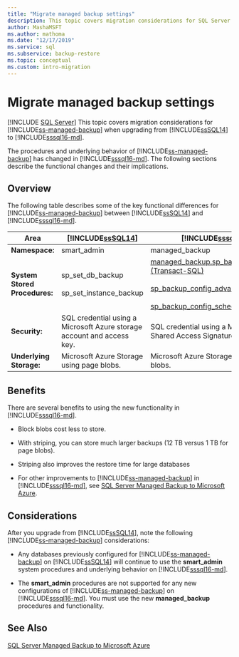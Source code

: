 ```yaml
---
title: "Migrate managed backup settings"
description: This topic covers migration considerations for SQL Server Managed Backup to Microsoft Azure when upgrading from SQL Server 2014 to SQL Server 2016.
author: MashaMSFT
ms.author: mathoma
ms.date: "12/17/2019"
ms.service: sql
ms.subservice: backup-restore
ms.topic: conceptual
ms.custom: intro-migration
---
```

# Migrate managed backup settings
 [!INCLUDE [SQL Server](../../includes/applies-to-version/sqlserver.md)]
  This topic covers migration considerations for [!INCLUDE[ss-managed-backup](../../includes/ss-managed-backup-md.md)] when upgrading from [!INCLUDE[ssSQL14](../../includes/sssql14-md.md)] to [!INCLUDE[sssql16-md](../../includes/sssql16-md.md)].  
  
 The procedures and underlying behavior of [!INCLUDE[ss-managed-backup](../../includes/ss-managed-backup-md.md)] has changed in [!INCLUDE[sssql16-md](../../includes/sssql16-md.md)]. The following sections describe the functional changes and their implications.  
  
## Overview  
 The following table describes some of the key functional differences for [!INCLUDE[ss-managed-backup](../../includes/ss-managed-backup-md.md)] between [!INCLUDE[ssSQL14](../../includes/sssql14-md.md)] and [!INCLUDE[sssql16-md](../../includes/sssql16-md.md)].  
  
|Area|[!INCLUDE[ssSQL14](../../includes/sssql14-md.md)]|[!INCLUDE[sssql16-md](../../includes/sssql16-md.md)]|  
|----------|---------------------------|---------------------------|  
|**Namespace:**|smart_admin|managed_backup|  
|**System Stored Procedures:**|sp_set_db_backup<br /><br /> sp_set_instance_backup|[managed_backup.sp_backup_config_basic (Transact-SQL)](../../relational-databases/system-stored-procedures/managed-backup-sp-backup-config-basic-transact-sql.md)<br /><br /> [sp_backup_config_advanced](../../relational-databases/system-stored-procedures/managed-backup-sp-backup-config-advanced-transact-sql.md)<br /><br /> [sp_backup_config_schedule](../../relational-databases/system-stored-procedures/managed-backup-sp-backup-config-schedule-transact-sql.md)|  
|**Security:**|SQL credential using a Microsoft Azure storage account and access key.|SQL credential using a Microsoft Azure Shared Access Signature (SAS) token.|  
|**Underlying Storage:**|Microsoft Azure Storage using page blobs.|Microsoft Azure Storage using block blobs.|  
  
## Benefits  
 There are several benefits to using the new functionality in [!INCLUDE[sssql16-md](../../includes/sssql16-md.md)].  
  
-   Block blobs cost less to store.  
  
-   With striping, you can store much larger backups (12 TB versus 1 TB for page blobs).  
  
-   Striping also improves the restore time for large databases  
  
-   For other improvements to [!INCLUDE[ss-managed-backup](../../includes/ss-managed-backup-md.md)] in [!INCLUDE[sssql16-md](../../includes/sssql16-md.md)], see [SQL Server Managed Backup to Microsoft Azure](../../relational-databases/backup-restore/sql-server-managed-backup-to-microsoft-azure.md).  
  
## Considerations  
 After you upgrade from [!INCLUDE[ssSQL14](../../includes/sssql14-md.md)], note the following [!INCLUDE[ss-managed-backup](../../includes/ss-managed-backup-md.md)] considerations:  
  
-   Any databases previously configured for [!INCLUDE[ss-managed-backup](../../includes/ss-managed-backup-md.md)] on [!INCLUDE[ssSQL14](../../includes/sssql14-md.md)] will continue to use the **smart_admin** system procedures and underlying behavior on [!INCLUDE[sssql16-md](../../includes/sssql16-md.md)].  
  
-   The **smart_admin** procedures are not supported for any new configurations of [!INCLUDE[ss-managed-backup](../../includes/ss-managed-backup-md.md)] on [!INCLUDE[sssql16-md](../../includes/sssql16-md.md)]. You must use the new **managed_backup** procedures and functionality.  
  
## See Also  
 [SQL Server Managed Backup to Microsoft Azure](../../relational-databases/backup-restore/sql-server-managed-backup-to-microsoft-azure.md)  
  
  
